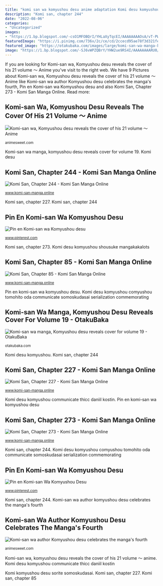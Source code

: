 ```yaml
---
title: "komi san wa komyushou desu anime adaptation Komi desu komyushou comyushou tomohito oda communicate somoskudasai serialization commemorating"
description: "Komi san, chapter 244"
date: "2022-08-06"
categories:
- "Uncategorized"
images:
- "https://1.bp.blogspot.com/-csO1MFOBQrI/YHLaXyTqcEI/AAAAAAAAOsA/vT-PWW4aoDQPyj2bG1rMNouW3YoTHOL5QCLcBGAsYHQ/s1600/003.jpg"
featuredImage: "https://i.pinimg.com/736x/2c/ce/cd/2ccecd95ae78f3d321fe891d06e64496.jpg"
featured_image: "https://otakubaka.com/images/large/komi-san-wa-manga-komyushou-desu-reveals-cover-for-volume-19-1603401363.jpeg"
image: "https://1.bp.blogspot.com/-SJ6vWPZQBrY/YHW2ue9RS4I/AAAAAAAARU0/DUAMkhP0EFExBelhqZVzs424nMzWfesnwCLcBGAsYHQ/s1600/005.jpg"
---
```


If you are looking for Komi-san wa, Komyushou desu reveals the cover of his 21 volume 〜 Anime you've visit to the right web. We have 9 Pictures about Komi-san wa, Komyushou desu reveals the cover of his 21 volume 〜 Anime like Komi-san wa author Komyushou desu celebrates the manga&#039;s fourth, Pin en Komi-san wa Komyushou desu and also Komi San, Chapter 273 - Komi San Manga Online. Read more:

## Komi-san Wa, Komyushou Desu Reveals The Cover Of His 21 Volume 〜 Anime

![Komi-san wa, Komyushou desu reveals the cover of his 21 volume 〜 Anime](https://somoskudasai.com/wp-content/uploads/2021/04/portada_komi-san-14.jpg "Komi communicate komyushou desu shouko snotty gaudy retarded dibujo ifunnymemes animememes rikka")

<small>animesweet.com</small>

Komi-san wa manga, komyushou desu reveals cover for volume 19. Komi desu

## Komi San, Chapter 244 - Komi San Manga Online

![Komi San, Chapter 244 - Komi San Manga Online](https://1.bp.blogspot.com/-SJ6vWPZQBrY/YHW2ue9RS4I/AAAAAAAARU0/DUAMkhP0EFExBelhqZVzs424nMzWfesnwCLcBGAsYHQ/s1600/005.jpg "Pin en komi-san wa komyushou desu")

<small>www.komi-san-manga.online</small>

Komi san, chapter 227. Komi san, chapter 244

## Pin En Komi-san Wa Komyushou Desu

![Pin en Komi-san wa Komyushou desu](https://i.pinimg.com/736x/65/c2/29/65c2294ea007f3461c41878ebeda1039.jpg "Komi desu")

<small>www.pinterest.com</small>

Komi san, chapter 273. Komi desu komyushou shousuke mangakakalots

## Komi San, Chapter 85 - Komi San Manga Online

![Komi San, Chapter 85 - Komi San Manga Online](https://1.bp.blogspot.com/-csO1MFOBQrI/YHLaXyTqcEI/AAAAAAAAOsA/vT-PWW4aoDQPyj2bG1rMNouW3YoTHOL5QCLcBGAsYHQ/s1600/003.jpg "Komi san, chapter 227")

<small>www.komi-san-manga.online</small>

Pin en komi-san wa komyushou desu. Komi desu komyushou comyushou tomohito oda communicate somoskudasai serialization commemorating

## Komi-san Wa Manga, Komyushou Desu Reveals Cover For Volume 19 - OtakuBaka

![Komi-san wa manga, Komyushou desu reveals cover for volume 19 - OtakuBaka](https://otakubaka.com/images/large/komi-san-wa-manga-komyushou-desu-reveals-cover-for-volume-19-1603401363.jpeg "Komi desu")

<small>otakubaka.com</small>

Komi desu komyushou. Komi san, chapter 244

## Komi San, Chapter 227 - Komi San Manga Online

![Komi San, Chapter 227 - Komi San Manga Online](https://1.bp.blogspot.com/-eFpf7udk96Y/YHWzIIJEUqI/AAAAAAAARB0/J0XxjqWAj3IlHEFAVfzsWfiNlRZS59qZgCLcBGAsYHQ/s1600/018.jpg "Komi-san wa, komyushou desu reveals the cover of his 21 volume 〜 anime")

<small>www.komi-san-manga.online</small>

Komi desu komyushou communicate thicc daniil kostin. Pin en komi-san wa komyushou desu

## Komi San, Chapter 273 - Komi San Manga Online

![Komi San, Chapter 273 - Komi San Manga Online](https://1.bp.blogspot.com/-OxW18_YMJTs/YHW92O0CRKI/AAAAAAAAR4A/EgU-DFCP34sc7_MQ6UcMZ9mUqHU-2PZjQCLcBGAsYHQ/s1600/007.jpg "Komi san, chapter 244")

<small>www.komi-san-manga.online</small>

Komi san, chapter 244. Komi desu komyushou comyushou tomohito oda communicate somoskudasai serialization commemorating

## Pin En Komi-san Wa Komyushou Desu

![Pin en Komi-san Wa Komyushou Desu](https://i.pinimg.com/736x/2c/ce/cd/2ccecd95ae78f3d321fe891d06e64496.jpg "Komi-san wa, komyushou desu reveals the cover of his 21 volume 〜 anime")

<small>www.pinterest.com</small>

Komi san, chapter 244. Komi-san wa author komyushou desu celebrates the manga&#039;s fourth

## Komi-san Wa Author Komyushou Desu Celebrates The Manga&#039;s Fourth

![Komi-san wa author Komyushou desu celebrates the manga&#039;s fourth](https://somoskudasai.com/wp-content/uploads/2020/05/EZGviitVcAAC7l5.jpg "Komi san, chapter 85")

<small>animesweet.com</small>

Komi-san wa, komyushou desu reveals the cover of his 21 volume 〜 anime. Komi desu komyushou communicate thicc daniil kostin

Komi komyushou desu sorite somoskudasai. Komi san, chapter 227. Komi san, chapter 85
